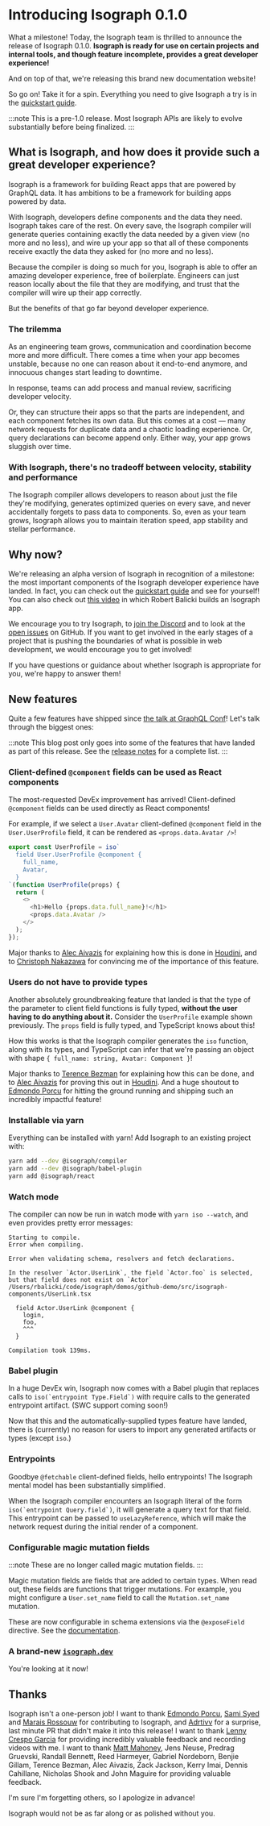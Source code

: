 # Introducing Isograph 0.1.0

What a milestone! Today, the Isograph team is thrilled to announce the release of Isograph 0.1.0. **Isograph is ready for use on certain projects and internal tools, and though feature incomplete, provides a great developer experience!**

And on top of that, we're releasing this brand new documentation website!

So go on! Take it for a spin. Everything you need to give Isograph a try is in the [quickstart guide](/docs/quickstart/).

<!-- truncate -->

:::note
This is a pre-1.0 release. Most Isograph APIs are likely to evolve substantially before being finalized.
:::

## What is Isograph, and how does it provide such a great developer experience?

Isograph is a framework for building React apps that are powered by GraphQL data. It has ambitions to be a framework for building apps powered by data.

With Isograph, developers define components and the data they need. Isograph takes care of the rest. On every save, the Isograph compiler will generate queries containing exactly the data needed by a given view (no more and no less), and wire up your app so that all of these components receive exactly the data they asked for (no more and no less).

Because the compiler is doing so much for you, Isograph is able to offer an amazing developer experience, free of boilerplate. Engineers can just reason locally about the file that they are modifying, and trust that the compiler will wire up their app correctly.

But the benefits of that go far beyond developer experience.

### The trilemma

As an engineering team grows, communication and coordination become more and more difficult. There comes a time when your app becomes unstable, because no one can reason about it end-to-end anymore, and innocuous changes start leading to downtime.

In response, teams can add process and manual review, sacrificing developer velocity.

Or, they can structure their apps so that the parts are independent, and each component fetches its own data. But this comes at a cost — many network requests for duplicate data and a chaotic loading experience. Or, query declarations can become append only. Either way, your app grows sluggish over time.

### With Isograph, there's no tradeoff between velocity, stability and performance

The Isograph compiler allows developers to reason about just the file they're modifying, generates optimized queries on every save, and never accidentally forgets to pass data to components. So, even as your team grows, Isograph allows you to maintain iteration speed, app stability and stellar performance.

## Why now?

We're releasing an alpha version of Isograph in recognition of a milestone: the most important components of the Isograph developer experience have landed. In fact, you can check out the [quickstart guide](/docs/quickstart/) and see for yourself! You can also check out [this video](https://www.youtube.com/watch?v=KgEbkH50GLo) in which Robert Balicki builds an Isograph app.

We encourage you to try Isograph, to [join the Discord](https://discord.gg/rjDDwvZR) and to look at the [open issues](https://github.com/isographlabs/isograph/issues) on GitHub. If you want to get involved in the early stages of a project that is pushing the boundaries of what is possible in web development, we would encourage you to get involved!

If you have questions or guidance about whether Isograph is appropriate for you, we're happy to answer them!

## New features

Quite a few features have shipped since [the talk at GraphQL Conf](https://www.youtube.com/watch?v=gO65JJRqjuc)! Let's talk through the biggest ones:

:::note
This blog post only goes into some of the features that have landed as part of this release. See the [release notes](/blog/2024/02/15/release-notes-0.1.0/) for a complete list.
:::

### Client-defined `@component` fields can be used as React components

The most-requested DevEx improvement has arrived! Client-defined `@component` fields can be used directly as React components!

For example, if we select a `User.Avatar` client-defined `@component` field in the `User.UserProfile` field, it can be rendered as `<props.data.Avatar />`!

```js
export const UserProfile = iso`
  field User.UserProfile @component {
    full_name,
    Avatar,
  }
`(function UserProfile(props) {
  return (
    <>
      <h1>Hello {props.data.full_name}!</h1>
      <props.data.Avatar />
    </>
  );
});
```

Major thanks to [Alec Aivazis](https://twitter.com/AlecAivazis) for explaining how this is done in [Houdini](https://houdinigraphql.com/), and to [Christoph Nakazawa](https://twitter.com/cpojer) for convincing me of the importance of this feature.

### Users do not have to provide types

Another absolutely groundbreaking feature that landed is that the type of the parameter to client field functions is fully typed, **without the user having to do anything about it.** Consider the `UserProfile` example shown previously. The `props` field is fully typed, and TypeScript knows about this!

How this works is that the Isograph compiler generates the `iso` function, along with its types, and TypeScript can infer that we're passing an object with shape `{ full_name: string, Avatar: Component }`!

Major thanks to [Terence Bezman](https://twitter.com/b_ez_man) for explaining how this can be done, and to [Alec Aivazis](https://twitter.com/AlecAivazis) for proving this out in [Houdini](https://houdinigraphql.com/). And a huge shoutout to [Edmondo Porcu](https://twitter.com/edmondo_po) for hitting the ground running and shipping such an incredibly impactful feature!

### Installable via yarn

Everything can be installed with yarn! Add Isograph to an existing project with:

```sh
yarn add --dev @isograph/compiler
yarn add --dev @isograph/babel-plugin
yarn add @isograph/react
```

### Watch mode

The compiler can now be run in watch mode with `yarn iso --watch`, and even provides pretty error messages:

```
Starting to compile.
Error when compiling.

Error when validating schema, resolvers and fetch declarations.

In the resolver `Actor.UserLink`, the field `Actor.foo` is selected, but that field does not exist on `Actor`
/Users/rbalicki/code/isograph/demos/github-demo/src/isograph-components/UserLink.tsx

  field Actor.UserLink @component {
    login,
    foo,
    ^^^
  }

Compilation took 139ms.
```

### Babel plugin

In a huge DevEx win, Isograph now comes with a Babel plugin that replaces calls to ``iso(`entrypoint Type.Field`)`` with require calls to the generated entrypoint artifact. (SWC support coming soon!)

Now that this and the automatically-supplied types feature have landed, there is (currently) no reason for users to import any generated artifacts or types (except `iso`.)

### Entrypoints

Goodbye `@fetchable` client-defined fields, hello entrypoints! The Isograph mental model has been substantially simplified.

When the Isograph compiler encounters an Isograph literal of the form ``iso(`entrypoint Query.field`)``, it will generate a query text for that field. This entrypoint can be passed to `useLazyReference`, which will make the network request during the initial render of a component.

### Configurable magic mutation fields

:::note
These are no longer called magic mutation fields.
:::

Magic mutation fields are fields that are added to certain types. When read out, these fields are functions that trigger mutations. For example, you might configure a `User.set_name` field to call the `Mutation.set_name` mutation.

These are now configurable in schema extensions via the `@exposeField` directive. See the [documentation](/docs/expose-field-directives/).

### A brand-new [`isograph.dev`](https://isograph.dev)

You're looking at it now!

## Thanks

Isograph isn't a one-person job! I want to thank [Edmondo Porcu](https://twitter.com/edmondo_po), [Sami Syed](https://twitter.com/saminoorsyed) and [Marais Rossouw](https://twitter.com/slightlycode) for contributing to Isograph, and [Adrtivv](https://github.com/adrtivv) for a surprise, last minute PR that didn't make it into this release! I want to thank [Lenny Crespo Garcia](https://twitter.com/leogcrespo) for providing incredibly valuable feedback and recording videos with me. I want to thank [Matt Mahoney](https://twitter.com/mahoneymattj), Jens Neuse, Predrag Gruevski, Randall Bennett, Reed Harmeyer, Gabriel Nordeborn, Benjie Gillam, Terence Bezman, Alec Aivazis, Zack Jackson, Kerry Imai, Dennis Cahillane, Nicholas Shook and John Maguire for providing valuable feedback.

I'm sure I'm forgetting others, so I apologize in advance!

Isograph would not be as far along or as polished without you.
